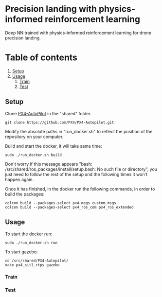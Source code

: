 # Precision landing with physics-informed reinforcement learning
Deep NN trained with physics-informed reinforcement learning for drone precision landing.

# Table of contents
1. [Setup](#setup)
2. [Usage](#usage)
    1. [Train](#train)
    2. [Test](#test)

## Setup <a name="setup"></a>
Clone [PX4-AutoPilot](https://github.com/PX4/PX4-Autopilot) in the "shared" folder.
```
git clone https://github.com/PX4/PX4-Autopilot.git
```

Modify the absolute paths in "run_docker.sh" to reflect the position of the repository on your computer.

Build and start the docker, it will take same time:
```
sudo ./run_docker.sh build
```

Don't worry if this message appears "bash: /src/shared/ros_packages/install/setup.bash: No such file or directory", you just need to follow the rest of the setup and the following times it won't happen again.

Once it has finished, in the docker run the following commands, in order to build the packages:
```
colcon build --packages-select px4_msgs custom_msgs
colcon build --packages-select px4_ros_com px4_ros_extended
```

## Usage <a name="usage"></a>
To start the docker run:
```
sudo ./run_docker.sh run
```

To start gazebo:
```
cd /src/shared/PX4-Autopilot/
make px4_sitl_rtps gazebo
```

### Train <a name="train"></a>

### Test <a name="test"></a>
